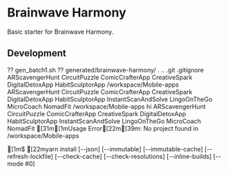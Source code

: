 # Brainwave Harmony

Basic starter for Brainwave Harmony.

## Development

?? gen_batch1.sh
?? generated/brainwave-harmony/
.
..
.git
.gitignore
ARScavengerHunt
CircuitPuzzle
ComicCrafterApp
CreativeSpark
DigitalDetoxApp
HabitSculptorApp
/workspace/Mobile-apps
ARScavengerHunt
CircuitPuzzle
ComicCrafterApp
CreativeSpark
DigitalDetoxApp
HabitSculptorApp
InstantScanAndSolve
LingoOnTheGo
MicroCoach
NomadFit
/workspace/Mobile-apps
hi
ARScavengerHunt
CircuitPuzzle
ComicCrafterApp
CreativeSpark
DigitalDetoxApp
HabitSculptorApp
InstantScanAndSolve
LingoOnTheGo
MicroCoach
NomadFit
[31m[1mUsage Error[22m[39m: No project found in /workspace/Mobile-apps

[1m$ [22myarn install [--json] [--immutable] [--immutable-cache] [--refresh-lockfile] [--check-cache] [--check-resolutions] [--inline-builds] [--mode #0]
